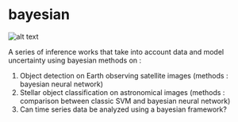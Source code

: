 # bayesian

![alt text](https://av-eks-blogoptimized.s3.amazonaws.com/1266981.png)

A series of inference works that take into account data and model uncertainty using bayesian methods on :

 1. Object detection on Earth observing satellite images (methods : bayesian neural network)
 2. Stellar object classification on astronomical images (methods : comparison between classic SVM and bayesian neural network)
 3. Can time series data be analyzed using a bayesian framework?
